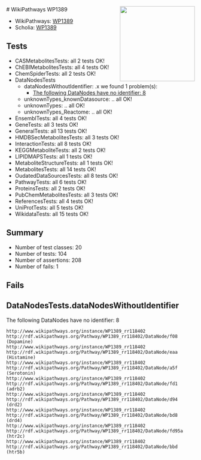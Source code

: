 <img style="float: right; width: 200px" src="https://upload.wikimedia.org/wikipedia/commons/thumb/8/83/Wplogo_with_text_500.png/640px-Wplogo_with_text_500.png" />
# WikiPathways WP1389

* WikiPathways: [WP1389](https://wikipathways.org/pathways/WP1389)
* Scholia: [WP1389](https://scholia.toolforge.org/wikipathways/WP1389)
## Tests
* CASMetabolitesTests: all 2 tests OK!
* ChEBIMetabolitesTests: all 4 tests OK!
* ChemSpiderTests: all 2 tests OK!
* DataNodesTests
    * dataNodesWithoutIdentifier: .x we found 1 problem(s):
        * [The following DataNodes have no identifier: 8](#d2d32fa7)
    * unknownTypes_knownDatasource: .. all OK!
    * unknownTypes: .. all OK!
    * unknownTypes_Reactome: .. all OK!
* EnsemblTests: all 4 tests OK!
* GeneTests: all 3 tests OK!
* GeneralTests: all 13 tests OK!
* HMDBSecMetabolitesTests: all 3 tests OK!
* InteractionTests: all 8 tests OK!
* KEGGMetaboliteTests: all 2 tests OK!
* LIPIDMAPSTests: all 1 tests OK!
* MetaboliteStructureTests: all 1 tests OK!
* MetabolitesTests: all 14 tests OK!
* OudatedDataSourcesTests: all 8 tests OK!
* PathwayTests: all 6 tests OK!
* ProteinsTests: all 2 tests OK!
* PubChemMetabolitesTests: all 3 tests OK!
* ReferencesTests: all 4 tests OK!
* UniProtTests: all 5 tests OK!
* WikidataTests: all 15 tests OK!


## Summary

* Number of test classes: 20
* Number of tests: 104
* Number of assertions: 208
* Number of fails: 1

## Fails

<a name="d2d32fa7" />

## DataNodesTests.dataNodesWithoutIdentifier

The following DataNodes have no identifier: 8
```
http://www.wikipathways.org/instance/WP1389_rr118402 http://rdf.wikipathways.org/Pathway/WP1389_rr118402/DataNode/f08 (Dopamine)
http://www.wikipathways.org/instance/WP1389_rr118402 http://rdf.wikipathways.org/Pathway/WP1389_rr118402/DataNode/eaa (Histamine)
http://www.wikipathways.org/instance/WP1389_rr118402 http://rdf.wikipathways.org/Pathway/WP1389_rr118402/DataNode/a5f (Serotonin)
http://www.wikipathways.org/instance/WP1389_rr118402 http://rdf.wikipathways.org/Pathway/WP1389_rr118402/DataNode/fd1 (adrb2)
http://www.wikipathways.org/instance/WP1389_rr118402 http://rdf.wikipathways.org/Pathway/WP1389_rr118402/DataNode/d94 (drd2)
http://www.wikipathways.org/instance/WP1389_rr118402 http://rdf.wikipathways.org/Pathway/WP1389_rr118402/DataNode/bd8 (drd4)
http://www.wikipathways.org/instance/WP1389_rr118402 http://rdf.wikipathways.org/Pathway/WP1389_rr118402/DataNode/fd95a (htr2c)
http://www.wikipathways.org/instance/WP1389_rr118402 http://rdf.wikipathways.org/Pathway/WP1389_rr118402/DataNode/bbd (htr5b)
```

